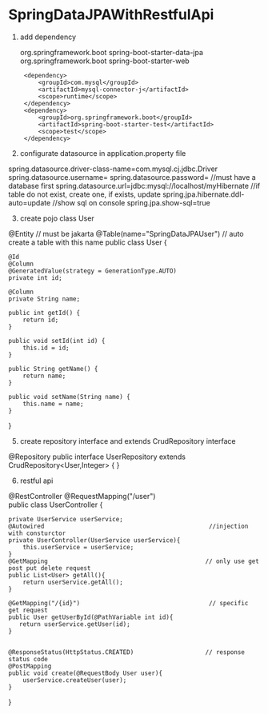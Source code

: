 # SpringDataJPAWithRestfulApi

1. add dependency
   
    <dependencies>
        <dependency>
            <groupId>org.springframework.boot</groupId>
            <artifactId>spring-boot-starter-data-jpa</artifactId>
        </dependency>
        <dependency>
            <groupId>org.springframework.boot</groupId>
            <artifactId>spring-boot-starter-web</artifactId>
        </dependency>

        <dependency>
            <groupId>com.mysql</groupId>
            <artifactId>mysql-connector-j</artifactId>
            <scope>runtime</scope>
        </dependency>
        <dependency>
            <groupId>org.springframework.boot</groupId>
            <artifactId>spring-boot-starter-test</artifactId>
            <scope>test</scope>
        </dependency>
    </dependencies>
    
2. configurate datasource in application.property file 
   
  spring.datasource.driver-class-name=com.mysql.cj.jdbc.Driver
  spring.datasource.username=
  spring.datasource.password=
//must have a database first
  spring.datasource.url=jdbc:mysql://localhost/myHibernate
//if table do not exist, create one, if exists, update
  spring.jpa.hibernate.ddl-auto=update
//show sql on console
  spring.jpa.show-sql=true

3. create pojo class User

@Entity     // must be jakarta
@Table(name="SpringDataJPAUser")   // auto create a table with this name
public class User {

    @Id
    @Column
    @GeneratedValue(strategy = GenerationType.AUTO)
    private int id;

    @Column
    private String name;

    public int getId() {
        return id;
    }

    public void setId(int id) {
        this.id = id;
    }

    public String getName() {
        return name;
    }

    public void setName(String name) {
        this.name = name;
    }
}

5. create repository interface and extends CrudRepository interface 

@Repository
public interface UserRepository extends CrudRepository<User,Integer> {
}

6. restful api

@RestController
@RequestMapping("/user")                                    
public class UserController {

    private UserService userService;
    @Autowired                                              //injection with consturctor
    private UserController(UserService userService){
        this.userService = userService;
    }
    @GetMapping                                            // only use get post put delete request
    public List<User> getAll(){
        return userService.getAll();
    }
    
    @GetMapping("/{id}")                                    // specific get request
    public User getUserById(@PathVariable int id){
       return userService.getUser(id);
    }


    @ResponseStatus(HttpStatus.CREATED)                    // response status code
    @PostMapping                                          
    public void create(@RequestBody User user){
        userService.createUser(user);
    }

}




